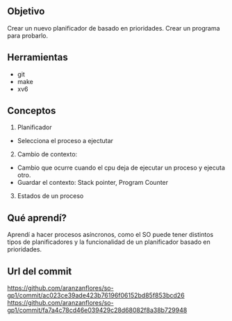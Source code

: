 ## Objetivo
Crear un nuevo planificador de basado en prioridades. Crear un programa para probarlo.

## Herramientas
+ git
+ make
+ xv6

## Conceptos

1. Planificador 
  + Selecciona el proceso a ejectutar

2. Cambio de contexto: 

+ Cambio que ocurre cuando el cpu deja de ejecutar un proceso y ejecuta otro.
+ Guardar el contexto: Stack pointer, Program Counter

3. Estados de un proceso 

## Qué aprendí?

Aprendí a hacer procesos asíncronos, como el SO puede tener distintos tipos de planificadores y la funcionalidad de un planificador basado en prioridades.
## Url del commit
https://github.com/aranzanflores/so-gp1/commit/ac023ce39ade423b76196f06152bd85f853bcd26
https://github.com/aranzanflores/so-gp1/commit/fa7a4c78cd46e039429c28d68082f8a38b729948
